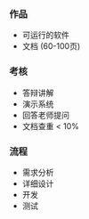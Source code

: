 ### 作品

- 可运行的软件
- 文档 (60-100页)

### 考核

- 答辩讲解
- 演示系统
- 回答老师提问
- 文档查重 < 10%

### 流程

- 需求分析
- 详细设计
- 开发
- 测试

